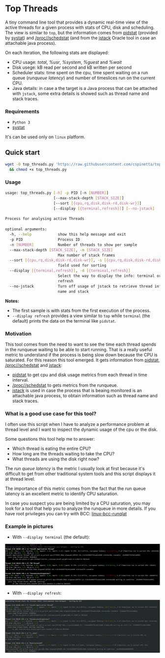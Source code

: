 # Top Threads

A tiny command line tool that provides a dynamic real-time view of the active threads for a given process with stats of CPU, disk and scheduling.
The view is similar to `top`, but the information comes from [pidstat] (provided by [systat]) and [/proc/<pid>/schedstat] (and from the [jstack] Oracle tool in case an attachable java process).

On each iteration, the following stats are displayed:

* CPU usage: _total_, _%usr_, _%system_, _%guest_ and _%wait_
* Disk usege: kB read per second and kB written per second
* Scheduler stats: time spent on the cpu, time spent waiting on a run queue (_runqueue latency_) and number of timeslices run on the current CPU.
* Java details: in case a the target is a Java process that can be attached with `jstack`, some extra details is showed such as thread name and stack traces.

### Requirements

* `Python 3`
* [systat]

It's can be used only on `linux` platform.

## Quick start

```bash
wget -O top_threads.py 'https://raw.githubusercontent.com/cspinetta/top-threads/master/top_threads.py' \
  && chmod +x top_threads.py
```

### Usage

```bash
usage: top_threads.py [-h] -p PID [-n [NUMBER]]
                      [--max-stack-depth [STACK_SIZE]]
                      [--sort [{cpu,rq,disk,disk-rd,disk-wr}]]
                      [--display [{terminal,refresh}]] [--no-jstack]

Process for analysing active Threads

optional arguments:
  -h, --help            show this help message and exit
  -p PID                Process ID
  -n [NUMBER]           Number of threads to show per sample
  --max-stack-depth [STACK_SIZE], -m [STACK_SIZE]
                        Max number of stack frames
  --sort [{cpu,rq,disk,disk-rd,disk-wr}], -s [{cpu,rq,disk,disk-rd,disk-wr}]
                        field used for sorting
  --display [{terminal,refresh}], -d [{terminal,refresh}]
                        Select the way to display the info: terminal or
                        refresh
  --no-jstack           Turn off usage of jstack to retrieve thread info like
                        name and stack

```

**Notes:**
* The first sample is with stats from the first execution of the process.
* `--display refresh` provides a view similar to `top` while `terminal` (the default) prints the data on the terminal like `pidstat`.

### Motivation

This tool comes from the need to want to see the time each thread spends in the runqueue waiting to be able to start running.
That is a really useful metric to understand if the process is being slow down because the CPU is saturated.
For this reason this tool emerged. It gets information from [pidstat], [/proc/<pid>/schedstat] and [jstack]:

* [pidstat] to get cpu and disk usage metrics from each thread in time interval.
* [/proc/<pid>/schedstat] to gets metrics from the runqueue. 
* [jstack] is used in case the process that is beaing monitored is an attachable java process, to obtain information such as thread name and stack traces.

### What is a good use case for this tool?

I often use this script when I have to analyze a performance problem at thread level and I want to inspect the dynamic usage of the cpu or the disk.

Some questions this tool help me to answer:

* Which thread is eating the entire CPU?
* How long are the threads waiting to take the CPU?
* What threads are using the disk right now?

The *run queue latency* is the metric I usually look at first because it's difficult to get from other traditional system tools and this script displays it at thread level.

The importance of this metric comes from the fact that the run queue latency is an excellent metric to identify CPU saturation.

In case you suspect you are being limited by a CPU saturation, you may look for a tool that help you to analyze the runqueue in more details. If you have root privileges you can try with BCC: [linux-bcc-runqlat](http://www.brendangregg.com/blog/2016-10-08/linux-bcc-runqlat.html)

### Example in pictures

* With `--display terminal` (the default):

![Top Java Threads in Terminal](docs/top_java_threads_terminal.png)

* With `--display refresh`:

![Top Java Threads Refresh](docs/top_java_threads_refresh.png)

[/proc/<pid>/schedstat]: https://www.kernel.org/doc/html/latest/scheduler/sched-stats.html#proc-pid-schedstat
[systat]: https://github.com/sysstat/sysstat
[pidstat]: https://linux.die.net/man/1/pidstat
[jstack]: https://docs.oracle.com/javase/9/tools/jstack.htm#JSWOR748
